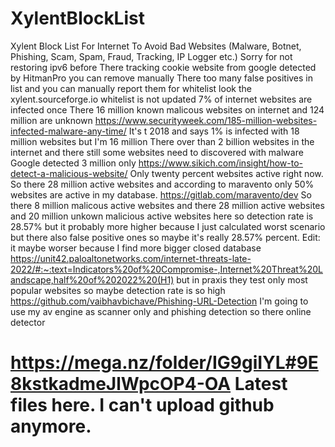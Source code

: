 # XylentBlockList
 Xylent Block List For Internet To Avoid Bad Websites (Malware, Botnet, Phishing, Scam, Spam, Fraud, Tracking, IP Logger etc.)
 Sorry for not restoring ipv6 before
 There tracking cookie website from google detected by HitmanPro you can remove manually
 There too many false positives in list and you can manually report them for whitelist look the xylent.sourceforge.io
 whitelist is not updated
 7% of internet websites are infected once
 There 16 million known malicous websites on internet and 124 million are unknown
 https://www.securityweek.com/185-million-websites-infected-malware-any-time/
 It's t 2018 and says 1% is infected with 18 million websites but I'm 16 million
There over than 2 billion websites in the internet and there still some websites need to discovered with malware
Google detected 3 million only https://www.sikich.com/insight/how-to-detect-a-malicious-website/
Only twenty percent websites active right now. So there 28 million active websites and according to maravento only 50% websites are active in my database. https://gitlab.com/maravento/dev So there 8 million malicous active websites and there 28 million active websites and 20 million unkown malicious active websites here so detection rate is 28.57% but it probably more higher because I just calculated worst scenario but there also false positive ones so maybe it's really 28.57% percent. Edit: it maybe worser because I find more bigger closed database https://unit42.paloaltonetworks.com/internet-threats-late-2022/#:~:text=Indicators%20of%20Compromise-,Internet%20Threat%20Landscape,half%20of%202022%20(H1) but in praxis they test only most popular websites so maybe detection rate is so high
https://github.com/vaibhavbichave/Phishing-URL-Detection
I'm going to use my av engine as scanner only and phishing detection so there online detector
# https://mega.nz/folder/IG9giIYL#9E8kstkadmeJlWpcOP4-OA Latest files here. I can't upload github anymore.
